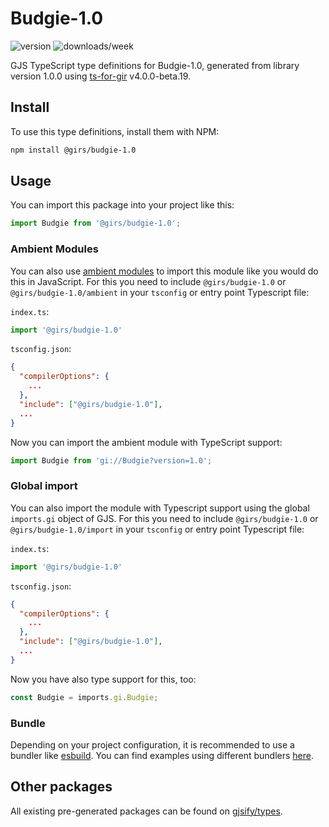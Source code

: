 
# Budgie-1.0

![version](https://img.shields.io/npm/v/@girs/budgie-1.0)
![downloads/week](https://img.shields.io/npm/dw/@girs/budgie-1.0)


GJS TypeScript type definitions for Budgie-1.0, generated from library version 1.0.0 using [ts-for-gir](https://github.com/gjsify/ts-for-gir) v4.0.0-beta.19.


## Install

To use this type definitions, install them with NPM:
```bash
npm install @girs/budgie-1.0
```

## Usage

You can import this package into your project like this:
```ts
import Budgie from '@girs/budgie-1.0';
```

### Ambient Modules

You can also use [ambient modules](https://github.com/gjsify/ts-for-gir/tree/main/packages/cli#ambient-modules) to import this module like you would do this in JavaScript.
For this you need to include `@girs/budgie-1.0` or `@girs/budgie-1.0/ambient` in your `tsconfig` or entry point Typescript file:

`index.ts`:
```ts
import '@girs/budgie-1.0'
```

`tsconfig.json`:
```json
{
  "compilerOptions": {
    ...
  },
  "include": ["@girs/budgie-1.0"],
  ...
}
```

Now you can import the ambient module with TypeScript support: 

```ts
import Budgie from 'gi://Budgie?version=1.0';
```

### Global import

You can also import the module with Typescript support using the global `imports.gi` object of GJS.
For this you need to include `@girs/budgie-1.0` or `@girs/budgie-1.0/import` in your `tsconfig` or entry point Typescript file:

`index.ts`:
```ts
import '@girs/budgie-1.0'
```

`tsconfig.json`:
```json
{
  "compilerOptions": {
    ...
  },
  "include": ["@girs/budgie-1.0"],
  ...
}
```

Now you have also type support for this, too:

```ts
const Budgie = imports.gi.Budgie;
```

### Bundle

Depending on your project configuration, it is recommended to use a bundler like [esbuild](https://esbuild.github.io/). You can find examples using different bundlers [here](https://github.com/gjsify/ts-for-gir/tree/main/examples).

## Other packages

All existing pre-generated packages can be found on [gjsify/types](https://github.com/gjsify/types).

